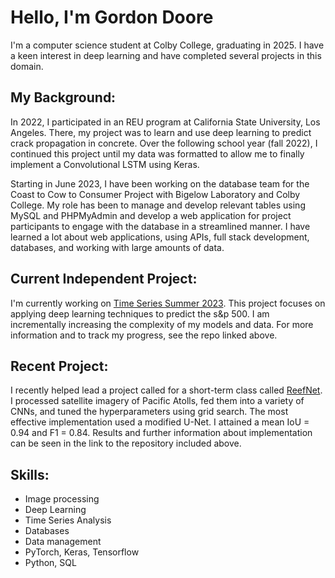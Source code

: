 # Hello, I'm Gordon Doore 

I'm a computer science student at Colby College, graduating in 2025. I have a keen interest in deep learning and have completed several projects in this domain.

## My Background:

In 2022, I participated in an REU program at California State University, Los Angeles. There, my project was to learn and use deep learning to predict crack propagation in concrete. Over the following school year (fall 2022), I continued this project until my data  was formatted to allow me to finally implement a Convolutional LSTM using Keras.

Starting in June 2023, I have been working on the database team for the Coast to Cow to Consumer Project with Bigelow Laboratory and Colby College. My role has been to manage and develop relevant tables using MySQL and PHPMyAdmin and develop a web application for project participants to engage with the database in a streamlined manner. I have learned a lot about web applications, using APIs, full stack development, databases, and working with large amounts of data.

## Current Independent Project:

I'm currently working on [Time Series Summer 2023](https://github.com/gordoncd/time-series-summer2023). This project focuses on applying deep learning techniques to predict the s&p 500.  I am incrementally increasing the complexity of my models and data.  For more information and to track my progress, see the repo linked above.

## Recent Project:

I recently helped lead a project called for a short-term class called [ReefNet](https://github.com/gordoncd/ReefNet). 
I processed satellite imagery of Pacific Atolls, fed them into a variety of CNNs, and tuned the hyperparameters using grid search.  The most effective implementation used a modified U-Net. 
I attained a mean IoU = 0.94 and F1 = 0.84.  Results and further information about implementation can be seen in the link to the repository included above.

## Skills: 

- Image processing
- Deep Learning
- Time Series Analysis
- Databases
- Data management
- PyTorch, Keras, Tensorflow
- Python, SQL
